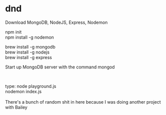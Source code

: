 # dnd

Download MongoDB, NodeJS, Express, Nodemon

npm init <br>
npm install -g nodemon <br>

brew install -g mongodb <br>
brew install -g nodejs <br> 
brew install -g express <br>


Start up MongoDB server with the command mongod

<br>

type: node playground.js
<br>nodemon index.js
<br>
<br>There's a bunch of random shit in here because I was doing another project with Bailey
